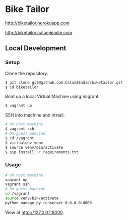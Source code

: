 Bike Tailor
===========

http://biketailor.herokuapp.com

http://biketailor.calumjeadie.com

Local Development
-----------------

### Setup

Clone the repository.

```sh
$ git clone git@github.com:CalumJEadie/biketailor.git
$ cd biketailor
```

Boot up a local Virtual Machine using Vagrant.

```sh
$ vagrant up
```

SSH into machine and install.

```sh
# On host machine.
$ vagrant ssh
# On guest machine.
$ cd /vagrant
$ virtualenv venv
$ source venv/bin/activate
$ pip install -r requirements.txt
```

### Usage

```sh
# On host machine.
vagrant up
vagrant ssh
# On guest machine.
cd /vagrant
source venv/bin/activate
python manage.py runserver 0.0.0.0:8000
```

View at http://127.0.0.1:8000.